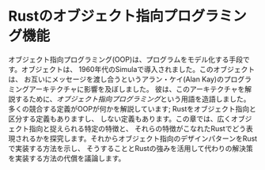 <!-- # Object-Oriented Programming Features of Rust -->

# Rustのオブジェクト指向プログラミング機能

<!-- Object-oriented programming (OOP) is a way of modeling programs. Objects came -->
<!-- from Simula in the 1960s. Those objects influenced Alan Kay’s programming -->
<!-- architecture in which objects pass messages to each other. He coined the term -->
<!-- *object-oriented programming* in 1967 to describe this architecture. Many -->
<!-- competing definitions describe what OOP is; some definitions would classify -->
<!-- Rust as object oriented, but other definitions would not. In this chapter, -->
<!-- we'll explore certain characteristics that are commonly considered object -->
<!-- oriented and how those characteristics translate to idiomatic Rust. We’ll then -->
<!-- show you how to implement an object-oriented design pattern in Rust and discuss -->
<!-- the trade-offs of doing so versus implementing a solution using some of Rust’s -->
<!-- strengths instead. -->

オブジェクト指向プログラミング(OOP)は、プログラムをモデル化する手段です。オブジェクトは、
1960年代のSimulaで導入されました。このオブジェクトは、
お互いにメッセージを渡し合うというアラン・ケイ(Alan Kay)のプログラミングアーキテクチャに影響を及ぼしました。
彼は、このアーキテクチャを解説するために、*オブジェクト指向プログラミング*という用語を造語しました。
多くの競合する定義がOOPが何かを解説しています; Rustをオブジェクト指向と区分する定義もありますし、
しない定義もあります。この章では、広くオブジェクト指向と捉えられる特定の特徴と、
それらの特徴がこなれたRustでどう表現されるかを探究します。それからオブジェクト指向のデザインパターンをRustで実装する方法を示し、
そうすることとRustの強みを活用して代わりの解決策を実装する方法の代償を議論します。
